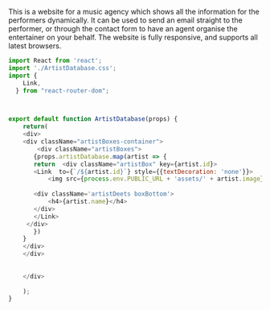 This is a website for a music agency which shows all the information for the performers dynamically. It can be used to send an email straight to the performer, or through the contact form to have an agent organise the entertainer on your behalf. The website is fully responsive, and supports all latest browsers.

``` javascript
import React from 'react';
import './ArtistDatabase.css';
import {
    Link, 
  } from "react-router-dom";



export default function ArtistDatabase(props) {
    return(  
    <div>
    <div className="artistBoxes-container">
        <div className="artistBoxes">
       {props.artistDatabase.map(artist => {
       return  <div className="artistBox" key={artist.id}>
       <Link  to={`/${artist.id}`} style={{textDecoration: 'none'}}>
           <img src={process.env.PUBLIC_URL + 'assets/' + artist.image} alt="artist"/>
         
       <div className='artistDeets boxBottom'>
           <h4>{artist.name}</h4>
       </div>
       </Link>    
     </div>
       })
    }
    </div>
    </div>
    
   
    </div>
    
    );
}


